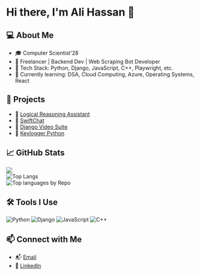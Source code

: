 # Hi there, I'm Ali Hassan 👋

## 💻 About Me
- 🎓 Computer Scientist'28
- 💼 Freelancer | Backend Dev | Web Scraping Bot Developer
- 🔧 Tech Stack: Python, Django, JavaScript, C++, Playwright, etc.
- 🌱 Currently learning: DSA, Cloud Computing, Azure, Operating Systems, React

## 🚀 Projects
- 🔗 [Logical Reasoning Assistant](https://github.com/alihassancods/discrete-structures-project/)
- 🔗 [SwiftChat](https://github.com/alihassancods/swiftchat)
- 🔗 [Django Video Suite](https://github.com/alihassancods/video-suite-django)
- 🔗 [Keylogger Python](https://github.com/alihassancods/keylogger-python)

## 📈 GitHub Stats
![](https://komarev.com/ghpvc/?username=alihassancods&label=Profile%20views)
<br>
![Top Langs](https://github-readme-stats.vercel.app/api/top-langs/?username=alihassancods&layout=compact)
<br>
![Top languages by Repo](http://github-profile-summary-cards.vercel.app/api/cards/repos-per-language?username=alihassancods&theme=default)


## 🛠️ Tools I Use
![Python](https://img.shields.io/badge/-Python-333?style=flat&logo=python)
![Django](https://img.shields.io/badge/-Django-333?style=flat&logo=django)
![JavaScript](https://img.shields.io/badge/-JavaScript-333?style=flat&logo=javascript)
![C++](https://img.shields.io/badge/-C++-333?style=flat&logo=cplusplus)

## 📫 Connect with Me
- 📬 [Email](mailto:alihassancodes+github@gmail.com)
- 💼 [LinkedIn](https://linkedin.com/in/alihassancodes)
